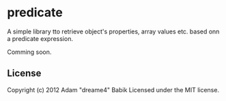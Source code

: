 # predicate

A simple library tto retrieve object's properties, array values etc. based onn a predicate expression.

Comming soon.

## License
Copyright (c) 2012 Adam "dreame4" Babik
Licensed under the MIT license.
